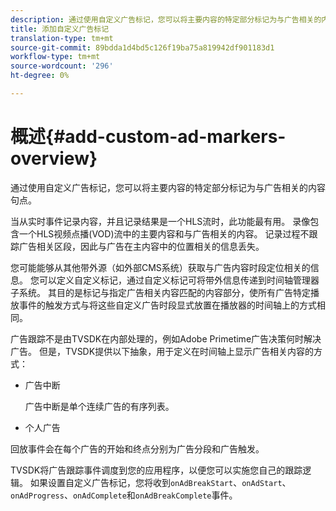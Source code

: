 ```yaml
---
description: 通过使用自定义广告标记，您可以将主要内容的特定部分标记为与广告相关的内容句点。
title: 添加自定义广告标记
translation-type: tm+mt
source-git-commit: 89bdda1d4bd5c126f19ba75a819942df901183d1
workflow-type: tm+mt
source-wordcount: '296'
ht-degree: 0%

---
```



# 概述{#add-custom-ad-markers-overview}

通过使用自定义广告标记，您可以将主要内容的特定部分标记为与广告相关的内容句点。

当从实时事件记录内容，并且记录结果是一个HLS流时，此功能最有用。 录像包含一个HLS视频点播(VOD)流中的主要内容和与广告相关的内容。 记录过程不跟踪广告相关区段，因此与广告在主内容中的位置相关的信息丢失。

您可能能够从其他带外源（如外部CMS系统）获取与广告内容时段定位相关的信息。 您可以定义自定义标记，通过自定义标记可将带外信息传递到时间轴管理器子系统。 其目的是标记与指定广告相关内容匹配的内容部分，使所有广告特定播放事件的触发方式与将这些自定义广告时段显式放置在播放器的时间轴上的方式相同。

广告跟踪不是由TVSDK在内部处理的，例如Adobe Primetime广告决策何时解决广告。 但是，TVSDK提供以下抽象，用于定义在时间轴上显示广告相关内容的方式：

* 广告中断

   广告中断是单个连续广告的有序列表。
* 个人广告

回放事件会在每个广告的开始和终点分别为广告分段和广告触发。

TVSDK将广告跟踪事件调度到您的应用程序，以便您可以实施您自己的跟踪逻辑。 如果设置自定义广告标记，您将收到`onAdBreakStart`、`onAdStart`、`onAdProgress`、`onAdComplete`和`onAdBreakComplete`事件。